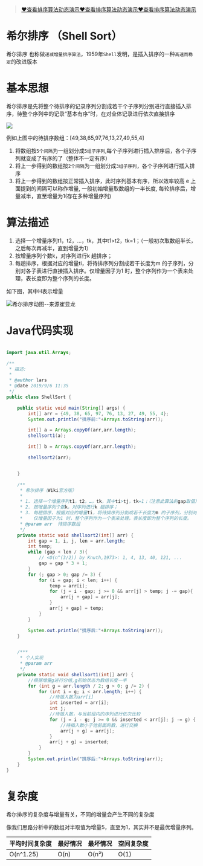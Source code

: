 > [❤查看排序算法动态演示❤查看排序算法动态演示❤查看排序算法动态演示](https://www.larscheng.com/others/allsort/)

# 希尔排序 （Shell Sort）

希尔排序 也称做`递减增量排序算法`，1959年`Shell`发明，是插入排序的一种`高速而稳定`的改进版本

# 基本思想


希尔排序是先将整个待排序的记录序列分割成若干个子序列分别进行直接插入排序，待整个序列中的记录“基本有序”时，在对全体记录进行依次直接排序



![](https://cdn.jsdelivr.net/gh/larscheng/myImg/blogImg/sort/20190906110507.png)


例如上图中的待排序数组：[49,38,65,97,76,13,27,49,55,4]

1. 将数组按`5个间隔`为一组划分成`5组子序列`,每个子序列进行插入排序后，各个子序列就变成了有序的了（整体不一定有序）
1. 将上一步得到的数组按`2个间隔`为一组划分成`3组子序列`，各个子序列进行插入排序
1. 将上一步得到的数组按正常插入排序，此时序列基本有序，所以效率较高
e
上面提到的间隔可以称作增量, 一般初始增量取数组的一半长度, 每轮排序后，增量减半，直至增量为1(存在多种增量序列)

# 算法描述

1. 选择一个增量序列t1，t2，…，tk，其中t1>t2，tk=1；（一般初次取数组半长，之后每次再减半，直到增量为1）
1. 按增量序列个数k，对序列进行k 趟排序；
1. 每趟排序，根据对应的增量ti，将待排序列分割成若干长度为m 的子序列，分别对各子表进行直接插入排序。仅增量因子为1 时，整个序列作为一个表来处理，表长度即为整个序列的长度。

如下图，其中H表示增量

![希尔排序动图--来源[崔显龙](https://blog.csdn.net/cuixianlong/article/details/77929142)](https://cdn.jsdelivr.net/gh/larscheng/myImg/blogImg/sort/shellsort.gif)

# Java代码实现

```java

import java.util.Arrays;

/**
 * 描述:
 *
 * @author lars
 * @date 2019/9/6 11:35
 */
public class ShellSort {

    public static void main(String[] args) {
        int[] arr = {49, 38, 65, 97, 76, 13, 27, 49, 55, 4};
        System.out.println("排序前:"+Arrays.toString(arr));

        int[] a = Arrays.copyOf(arr,arr.length);
        shellsort1(a);

        int[] b = Arrays.copyOf(arr,arr.length);

        shellsort2(arr);


    }

    /**
     * 希尔排序（Wiki官方版）
     *
     * 1. 选择一个增量序列t1，t2，…，tk，其中ti>tj，tk=1；（注意此算法的gap取值）
     * 2. 按增量序列个数k，对序列进行k 趟排序；
     * 3. 每趟排序，根据对应的增量ti，将待排序列分割成若干长度为m 的子序列，分别对各子表进行直接插入排序。
     *    仅增量因子为1 时，整个序列作为一个表来处理，表长度即为整个序列的长度。
     * @param arr  待排序数组
     */
    private static void shellsort2(int[] arr) {
        int gap = 1, i, j, len = arr.length;
        int temp;
        while (gap < len / 3){
            // <O(n^(3/2)) by Knuth,1973>: 1, 4, 13, 40, 121, ...
            gap = gap * 3 + 1;      
        }
        for (; gap > 0; gap /= 3) {
            for (i = gap; i < len; i++) {
                temp = arr[i];
                for (j = i - gap; j >= 0 && arr[j] > temp; j -= gap){
                    arr[j + gap] = arr[j];
                }
                arr[j + gap] = temp;
            }
        }

        System.out.println("排序后:"+Arrays.toString(arr));
    }


    /***
     * 个人实现
     * @param arr
     */
    private static void shellsort1(int[] arr) {
        //根据增量g进行分组,g初始状态为数组长度一半
        for (int g = arr.length / 2; g > 0; g /= 2) {
            for (int i = g; i < arr.length; i++) {
                //待插入数为arr[i]
                int inserted = arr[i];
                int j;
                //待插入数，与当前组内的序列进行依次比较
                for (j = i - g; j >= 0 && inserted < arr[j]; j -= g) {
                    //待插入数小于他前面的数，进行交换
                    arr[j + g] = arr[j];
                }
                arr[j + g] = inserted;
            }
        }
        System.out.println("排序后:"+Arrays.toString(arr));
    }
}

```

# 复杂度

希尔排序的复杂度与增量有关，不同的增量会产生不同的复杂度

像我们思路分析中的数组对半取值为增量5，直至为1，其实并不是最优增量序列。


| 平均时间复杂度 | 最好情况  | 最坏情况  | 空间复杂度 |
| ------- | ----- | ----- | ----- |
| O(n^1.25)  | O(n) | O(n²) | O(1)  |
